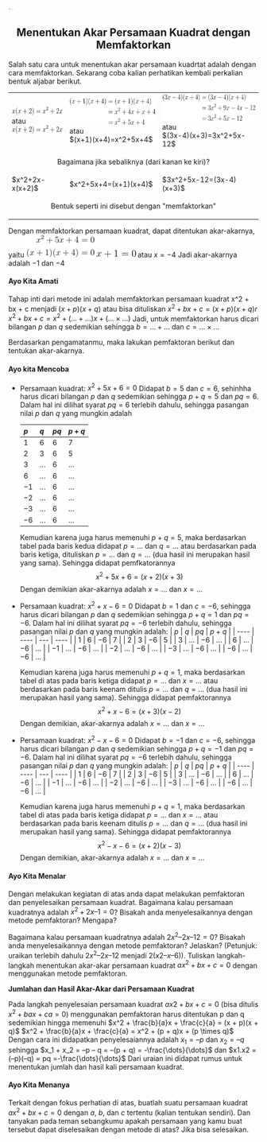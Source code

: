 <img src="https://raw.githubusercontent.com/IhsanAnnafiAzhar/ppmobile_sem6/main/images/kegiatan.png" alt="drawing" height="5" />

<h2 style="text-align:center"> Menentukan Akar Persamaan Kuadrat dengan Memfaktorkan
</h2>

Salah satu cara untuk menentukan akar persamaan kuadrtat adalah dengan cara memfaktorkan. Sekarang coba kalian perhatikan kembali perkalian bentuk aljabar berikut.

<table>
    <tbody>
        <tr>
            <td ><img src="https://raw.githubusercontent.com/IhsanAnnafiAzhar/ppmobile_sem6/main/equation/xx%2B2.png" alt="drawing" height="17" /> <br>atau<br><img src="https://raw.githubusercontent.com/IhsanAnnafiAzhar/ppmobile_sem6/main/equation/xx%2B2.png" alt="drawing" height="17" /></td>
            <td ><img src="https://raw.githubusercontent.com/IhsanAnnafiAzhar/ppmobile_sem6/main/equation/x%2B1x%2B4.png" alt="drawing" height="55" /><br>atau <br>  $(x+1)(x+4)=x^2+5x+4$</td>
            <td ><img src="https://raw.githubusercontent.com/IhsanAnnafiAzhar/ppmobile_sem6/main/equation/3x-4x%2B3.png" alt="drawing" height="55" /><br>atau<br>$(3x-4)(x+3)=3x^2+5x-12$</td>
        </tr>          
<tr>
<td colspan=3><p style="text-align:center"> Bagaimana jika sebaliknya (dari kanan ke kiri)?</p></td>
</tr>
<tr>
            <td > $x^2+2x-x(x+2)$ </td>
            <td >$x^2+5x+4=(x+1)(x+4)$</td>
            <td >$3x^2+5x-12=(3x-4)(x+3)$</td>
        </tr>          
<tr>
<td colspan=3><p style="text-align:center">Bentuk seperti ini disebut dengan "memfaktorkan"</p></td>
</tr>
    </tbody>
</table>

Dengan memfaktorkan persamaan kuadrat, dapat ditentukan akar-akarnya, yaitu
<img src="https://raw.githubusercontent.com/IhsanAnnafiAzhar/ppmobile_sem6/main/equation/x25x4.png" alt="drawing" height="45" />
<img src="https://raw.githubusercontent.com/IhsanAnnafiAzhar/ppmobile_sem6/main/equation/x10.png" alt="drawing" height="15" /> atau $x=-4$
Jadi akar-akarnya adalah $-1$ dan $-4$

#### Ayo Kita Amati

Tahap inti dari metode ini adalah memfaktorkan persamaan kuadrat x^2 + bx + c menjadi $(x+p)(x+q)$ atau bisa dituliskan
$x^2+bx+c=(x+p)(x+q)r$
$x^2+bx+c=x^2 + (\dots+\dots)x+(\dots\times\dots)$
Jadi, untuk memfaktorkan harus dicari bilangan $p$ dan $q$ sedemikian sehingga $b=\dots + \dots$ dan $c= \dots \times \dots$

Berdasarkan pengamatanmu, maka lakukan pemfaktoran berikut dan tentukan akar-akarnya.

#### Ayo kita Mencoba

- Persamaan kuadrat: $x^2 +5x+6=0$
  Didapat $b=5$ dan $c=6$, sehinhha harus dicari bilangan $p$ dan $q$ sedemikian sehingga $p+q=5$ dan $pq=6$. Dalam hal ini dilihat syarat $pq=6$ terlebih dahulu, sehingga pasangan nilai $p$ dan $q$ yang mungkin adalah

  | $p$  | $q$     | $pq$ | $p+q$   |
  | ---- | ------- | ---- | ------- |
  | $1$  | $6$     | $6$  | 7       |
  | $2$  | $3$     | $6$  | 5       |
  | $3$  | $\dots$ | $6$  | $\dots$ |
  | $6$  | $\dots$ | $6$  | $\dots$ |
  | $-1$ | $\dots$ | $6$  | $\dots$ |
  | $-2$ | $\dots$ | $6$  | $\dots$ |
  | $-3$ | $\dots$ | $6$  | $\dots$ |
  | $-6$ | $\dots$ | $6$  | $\dots$ |

  Kemudian karena juga harus memenuhi $p+q=5$, maka berdasarkan tabel pada baris kedua didapat $p=\dots$ dan $q=\dots$ atau berdasarkan pada baris ketiga, dituliskan $p=\dots$ dan $q=\dots$ (dua hasil ini merupakan hasil yang sama). Sehingga didapat pemfkatorannya
  $$x^2+5x+6=(x+2)(x+3)$$
  Dengan demikian akar-akarnya adalah $x=\dots$ dan $x=\dots$

* Persamaan kuadrat: $x^2+x-6=0$
  Didapat $b=1$ dan $c=-6$, sehingga harus dicari bilangan $p$ dan $q$ sedemikian sehingga $p+q=1$ dan $pq=-6$. Dalam hal ini dilihat syarat $pq=-6$ terlebih dahulu, sehingga pasangan nilai $p$ dan $q$ yang mungkin adalah:
  | $p$ | $q$ | $pq$ | $p+q$ |
  | ---- | ---- | --- | ---- |
  | $1$ | $6$ | $-6$ | $7$ |
  | $2$ | $3$ | $-6$ | $5$ |
  | $3$ | $\dots$ | $-6$ | $\dots$ |
  | $6$ | $\dots$ | $-6$ | $\dots$ |
  | $-1$ | $\dots$ | $-6$ | $\dots$ |
  | $-2$ | $\dots$ | $-6$ | $\dots$ |
  | $-3$ | $\dots$ | $-6$ | $\dots$ |
  | $-6$ | $\dots$ | $-6$ | $\dots$ |

  Kemudian karena juga harus memenuhi $p+q=1$, maka berdasarkan tabel di atas pada baris ketiga didapat $p=\dots$ dan $x=\dots$ atau berdasarkan pada baris keenam ditulis $p=\dots$ dan $q=\dots$ (dua hasil ini merupakan hasil yang sama). Sehingga didapat pemfaktorannya
  $$x^2+x-6=(x+3)(x-2)$$
  Dengan demikian, akar-akarnya adalah $x=\dots$ dan $x=\dots$

- Persamaan kuadrat: $x^2-x-6=0$
  Didapat $b=-1$ dan $c=-6$, sehingga harus dicari bilangan $p$ dan $q$ sedemikian sehingga $p+q=-1$ dan $pq=-6$. Dalam hal ini dilihat syarat $pq=-6$ terlebih dahulu, sehingga pasangan nilai $p$ dan $q$ yang mungkin adalah:
  | $p$ | $q$ | $pq$ | $p+q$ |
  | ---- | ---- | --- | ---- |
  | $1$ | $6$ | $-6$ | $7$ |
  | $2$ | $3$ | $-6$ | $5$ |
  | $3$ | $\dots$ | $-6$ | $\dots$ |
  | $6$ | $\dots$ | $-6$ | $\dots$ |
  | $-1$ | $\dots$ | $-6$ | $\dots$ |
  | $-2$ | $\dots$ | $-6$ | $\dots$ |
  | $-3$ | $\dots$ | $-6$ | $\dots$ |
  | $-6$ | $\dots$ | $-6$ | $\dots$ |

  Kemudian karena juga harus memenuhi $p+q=1$, maka berdasarkan tabel di atas pada baris ketiga didapat $p=\dots$ dan $x=\dots$ atau berdasarkan pada baris keenam ditulis $p=\dots$ dan $q=\dots$ (dua hasil ini merupakan hasil yang sama). Sehingga didapat pemfaktorannya
  $$x^2-x-6=(x+2)(x-3)$$
  Dengan demikian, akar-akarnya adalah $x=\dots$ dan $x=\dots$

#### Ayo Kita Menalar

Dengan melakukan kegiatan di atas anda dapat melakukan pemfaktoran dan penyelesaikan persamaan kuadrat. Bagaimana kalau persamaan kuadratnya adalah $x^2 + 2x – 1 = 0$? Bisakah anda menyelesaikannya dengan metode pemfaktoran? Mengapa?

Bagaimana kalau persamaan kuadratnya adalah $2x^2 – 2x – 12 = 0$? Bisakah anda menyelesaikannya dengan metode pemfaktoran? Jelaskan? (Petunjuk: uraikan terlebih dahulu $2x^2 – 2x – 12$ menjadi $2(x2 – x – 6)$). Tuliskan langkah-langkah menentukan akar-akar persamaan kuadrat $ax^2 + bx + c = 0$ dengan menggunakan metode pemfaktoran.

**Jumlahan dan Hasil Akar-Akar dari Persamaan Kuadrat**

Pada langkah penyelesaian persamaan kuadrat $ax2+ bx + c = 0$ (bisa ditulis $x^2 + bax + ca = 0$) menggunakan pemfaktoran harus ditentukan p dan q sedemikian
hingga memenuhi
$x^2 + \frac{b}{a}x + \frac{c}{a} = (x + p)(x + q)$
$x^2 + \frac{b}{a}x + \frac{c}{a} = x^2 + (p + q)x + (p \times q)$
Dengan cara ini didapatkan penyelesaiannya adalah $x_1 = –p$ dan $x_2 = –q$ sehingga $x_1 + x_2 = –p – q = –(p + q) = -\frac{\dots}{\dots}$ dan $x1.x2 = (–p)(–q) = pq =-\frac{\dots}{\dots}$ Dari uraian ini didapat rumus untuk menentukan jumlah dan hasil kali persamaan kuadrat.

#### Ayo Kita Menanya

Terkait dengan fokus perhatian di atas, buatlah suatu persamaan kuadrat $ax^2+ bx + c = 0$ dengan $a$, $b$, dan $c$ tertentu (kalian tentukan sendiri). Dan tanyakan pada teman sebangkumu apakah persamaan yang kamu buat tersebut dapat diselesaikan dengan metode di atas? Jika bisa selesaikan.
